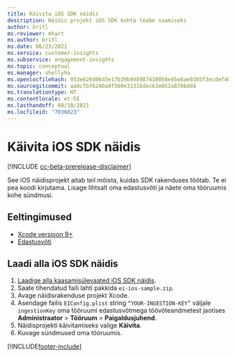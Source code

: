 ```yaml
---
title: Käivita iOS SDK näidis
description: Näidis projekt iOS SDK kohta teabe saamiseks
author: britl
ms.reviewer: mhart
ms.author: britl
ms.date: 06/23/2021
ms.service: customer-insights
ms.subservice: engagement-insights
ms.topic: conceptual
ms.manager: shellyha
ms.openlocfilehash: 053e626d06d3e17b39b448987410058e45e8ae0385f3ecdef40314cb46ae4bf4
ms.sourcegitcommit: aa0cfbf6240a9f560e3131bdec63e051a8786dd4
ms.translationtype: HT
ms.contentlocale: et-EE
ms.lasthandoff: 08/10/2021
ms.locfileid: "7036823"
---
```

# <a name="run-the-ios-sdk-sample"></a>Käivita iOS SDK näidis

[!INCLUDE [cc-beta-prerelease-disclaimer](includes/cc-beta-prerelease-disclaimer.md)]

See iOS näidisprojekt aitab teil mõista, kuidas SDK rakenduses töötab. Te ei pea koodi kirjutama. Lisage lihtsalt oma edastusvõti ja näete oma tööruumis kohe sündmusi.

## <a name="prerequisites"></a>Eeltingimused

- [Xcode versioon 9+](https://developer.apple.com/xcode/downloads/)
- [Edastusvõti](get-started-ios.md)

## <a name="download-the-ios-sdk-sample"></a>Laadi alla iOS SDK näidis

1. [Laadige alla kaasamisülevaated iOS SDK näidis](https://download.pi.dynamics.com/sdk/EI-SDKs/ei-ios-sample.zip).
1. Saate tihendatud faili lahti pakkida `ei-ios-sample.zip`.
1. Avage näidisrakenduse projekt Xcode.
1. Asendage failis `EIConfig.plist` string `“YOUR-INGESTION-KEY”` väljale `ingestionKey` oma tööruumi edastusvõtmega töövõteandmetest jaotises **Administraator** > **Tööruum** > **Paigaldusjuhend**.
1. Näidisprojekti käivitamiseks valige **Käivita**.
1. Kuvage sündmused oma tööruumis.

[!INCLUDE[footer-include](../includes/footer-banner.md)]
